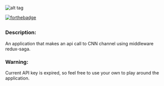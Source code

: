 
![alt tag](https://github.com/divyanshu-rawat/getting-started-Redux-SAGA/blob/master/Asset/sagas.gif)

[![forthebadge](https://forthebadge.com/images/badges/made-with-javascript.svg)](https://forthebadge.com)

##

### Description:

An application that makes an api call to CNN channel using middleware redux-saga.

### Warning:

Current API key is expired, so feel free to use your own to play around the application.


